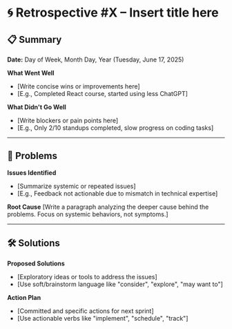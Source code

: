 # 🌀 Retrospective #X – Insert title here

## 📋 Summary
**Date:** Day of Week, Month Day, Year (Tuesday, June 17, 2025)

**What Went Well**
- [Write concise wins or improvements here]
- [E.g., Completed React course, started using less ChatGPT]

**What Didn't Go Well**
- [Write blockers or pain points here]
- [E.g., Only 2/10 standups completed, slow progress on coding tasks]

---

## 🧩 Problems

**Issues Identified**
- [Summarize systemic or repeated issues]
- [E.g., Feedback not actionable due to mismatch in technical expertise]

**Root Cause**
[Write a paragraph analyzing the deeper cause behind the problems.
Focus on systemic behaviors, not symptoms.]

---

## 🛠️ Solutions

**Proposed Solutions**
- [Exploratory ideas or tools to address the issues]
- [Use soft/brainstorm language like "consider", "explore", "may want to"]

**Action Plan**
- [Committed and specific actions for next sprint]
- [Use actionable verbs like "implement", "schedule", "track"]